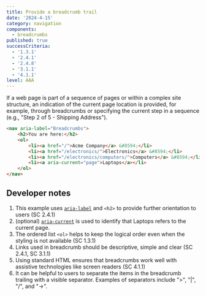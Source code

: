 ```yaml
---
title: Provide a breadcrumb trail
date: '2024-4-15'
category: navigation
components:
  - breadcrumbs
published: true
successCriteria:
  - '1.3.1'
  - '2.4.1'
  - '2.4.8'
  - '3.1.1'
  - '4.1.1'
level: AAA
---
```


If a web page is part of a sequence of pages or within a complex site structure, an indication of the current page location is provided, for example, through breadcrumbs or specifying the current step in a sequence (e.g., "Step 2 of 5 - Shipping Address").

```html
<nav aria-label="Breadcrumbs">
	<h2>You are here:</h2>
	<ol>
		<li><a href="/">Acme Company</a> &#8594;</li>
		<li><a href="/electronics/">Electronics</a> &#8594;</li>
		<li><a href="/electronics/computers/">Computers</a> &#8594;</li>
		<li><a aria-current="page">Laptops</a></li>
	</ol>
</nav>
```

## Developer notes

1. This example uses [`aria-label`](https://developer.mozilla.org/en-US/docs/Web/Accessibility/ARIA/Attributes/aria-label) and `<h2>` to provide further orientation to users (SC 2.4.1)
2. (optional) [`aria-current`](https://developer.mozilla.org/en-US/docs/Web/Accessibility/ARIA/Attributes/aria-current) is used to identify that Laptops refers to the current page.
3. The ordered list `<ol>` helps to keep the logical order even when the styling is not available (SC 1.3.1)
4. Links used in breadcrumb should be descriptive, simple and clear (SC 2.4.1, SC 3.1.1)
5. Using standard HTML ensures that breadcrumbs work well with assistive technologies like screen readers (SC 4.1.1)
6. It can be helpful to users to separate the items in the breadcrumb trailing with a visible separator. Examples of separators include ">", "|", "/", and "→".
